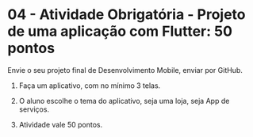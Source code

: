 # 04 - Atividade Obrigatória - Projeto de uma aplicação com Flutter: 50 pontos
Envie o seu projeto final de Desenvolvimento Mobile, enviar por GitHub. 

1) Faça um aplicativo, com no mínimo 3 telas.

2) O aluno escolhe o tema do aplicativo, seja uma loja, seja App de serviços. 

3) Atividade vale 50 pontos. 
